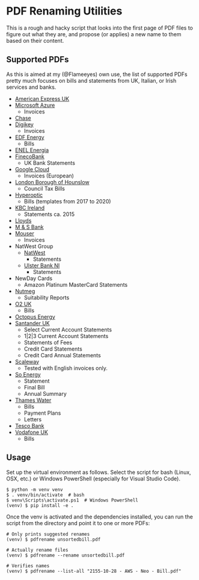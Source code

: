 <!--
SPDX-FileCopyrightText: 2020 Diego Elio Pettenò

SPDX-License-Identifier: MIT
-->

# PDF Renaming Utilities

This is a rough and hacky script that looks into the first page of PDF files to figure out
what they are, and propose (or applies) a new name to them based on their content.

## Supported PDFs

As this is aimed at my (@Flameeyes) own use, the list of supported PDFs pretty much
focuses on bills and statements from UK, Italian, or Irish services and banks.

- [American Express UK](https://www.americanexpress.com/uk/)
- [Microsoft Azure](https://azure.microsoft.com/)
  - Invoices
- [Chase](https://www.chase.com/)
- [Digikey](https://www.digikey.com/)
  - Invoices
- [EDF Energy](https://www.edfenergy.com/)
  - Bills
- [ENEL Energia](https://www.enel.it/)
- [FinecoBank](https://finecobank.co.uk/)
  - UK Bank Statements
- [Google Cloud](https://cloud.google.com)
  - Invoices (European)
- [London Borough of Hounslow](https://www.hounslow.gov.uk/)
  - Council Tax Bills
- [Hyperoptic](https://www.hyperoptic.com/)
  - Bills (templates from 2017 to 2020)
- [KBC Ireland](https://wwww.kbc.ie/)
  - Statements ca. 2015
- [Lloyds](https://www.lloydsbank.com/)
- [M & S Bank](https://bank.marksandspencer.com/)
- [Mouser](https://www.mouser.com/)
  - Invoices
- NatWest Group
  - [NatWest](https://nwolb.com/)
    - Statements
  - [Ulster Bank NI](https://digital.ulsterbank.co.uk/)
    - Statements
- NewDay Cards
  - Amazon Platinum MasterCard Statements
- [Nutmeg](https://www.nutmeg.com/)
  - Suitability Reports
- [O2 UK](https://www.o2.co.uk/)
  - Bills
- [Octopus Energy](https://octopus.energy/)
- [Santander UK](https://www.santander.co.uk)
  - Select Current Account Statements
  - 1|2|3 Current Account Statements
  - Statements of Fees
  - Credit Card Statements
  - Credit Card Annual Statements
- [Scaleway](https://www.scaleway.com/)
  - Tested with English invoices only.
- [So Energy](https://www.so.energy/)
  - Statement
  - Final Bill
  - Annual Summary
- [Thames Water](https://www.thameswater.co.uk/)
  - Bills
  - Payment Plans
  - Letters
- [Tesco Bank](https://www.tescobank.com/)
- [Vodafone UK](https://www.vodafone.co.uk/)
  - Bills

## Usage

Set up the virtual environment as follows. Select the script for bash (Linux, OSX, etc.)
or Windows PowerShell (especially for Visual Studio Code).

```
$ python -m venv venv
$ . venv/bin/activate  # bash
$ venv\Scripts\activate.ps1  # Windows PowerShell
(venv) $ pip install -e .
```

Once the venv is activated and the dependencies installed, you can run the script from the
directory and point it to one or more PDFs:

```
# Only prints suggested renames
(venv) $ pdfrename unsortedbill.pdf

# Actually rename files
(venv) $ pdfrename --rename unsortedbill.pdf

# Verifies names
(venv) $ pdfrename --list-all "2155-10-28 - AWS - Neo - Bill.pdf"
```
